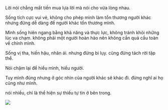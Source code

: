 
Lời nói chẳng mất tiền mua lựa lời mà nói cho vừa lòng nhau. 

Sống tích cực vui vẻ, không cho phép mình làm tổn thương người khác nhưng đừng dễ dàng để người khác tổn thương mình.

Mình sống hiên ngang bằng khả năng và thực lực, không tránh khỏi những lúc va chạm. không phải một người hoàn hảo nên không cần quá cầu toàn về chính mình.

Sống vị tha, hiền hậu, nhân ái. nhưng đừng bi lụy. cũng đừng tách rời tập thể.

Nói chậm lại để hiểu mình, hiểu người.

Tuy mình đúng nhưng ở góc nhìn của người khác sẽ khác đi. đừng nghĩ ai họ cũng như mình.

nói nhiều, chỉ là thể hiện sự thiếu tự tin ở bên trong.


![](https://i.imgur.com/OLTfCm6.png)
